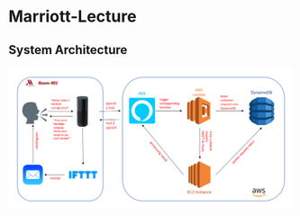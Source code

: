# Marriott-Lecture

## System Architecture

![System Architecture](./images/ArchitectureDesign.PNG)
